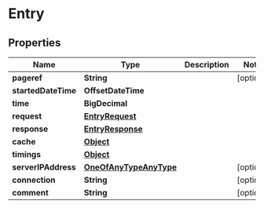 

# Entry

## Properties

Name | Type | Description | Notes
------------ | ------------- | ------------- | -------------
**pageref** | **String** |  |  [optional]
**startedDateTime** | **OffsetDateTime** |  | 
**time** | **BigDecimal** |  | 
**request** | [**EntryRequest**](EntryRequest.md) |  | 
**response** | [**EntryResponse**](EntryResponse.md) |  | 
**cache** | [**Object**](Object.md) |  | 
**timings** | [**Object**](Object.md) |  | 
**serverIPAddress** | [**OneOfAnyTypeAnyType**](OneOfAnyTypeAnyType.md) |  |  [optional]
**connection** | **String** |  |  [optional]
**comment** | **String** |  |  [optional]



